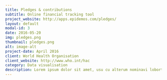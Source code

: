 ```yaml
---
title: Pledges & contributions
subtitle: Online financial tracking tool
project_website: http://apps.epidemos.com/pledges/
layout: default
modal-id: 3
date: 2016-05-20
img: pledges.png
thumbnail: pledges.png
alt: image-alt
project-date: April 2016
client: World Health Organisation
client_website: http://www.who.int/hac
category: Data visualisation
description: Lorem ipsum dolor sit amet, usu cu alterum nominavi lobortis. At duo novum diceret. Tantas apeirian vix et, usu sanctus postulant inciderint ut, populo diceret necessitatibus in vim. Cu eum dicam feugiat noluisse.
---
```

